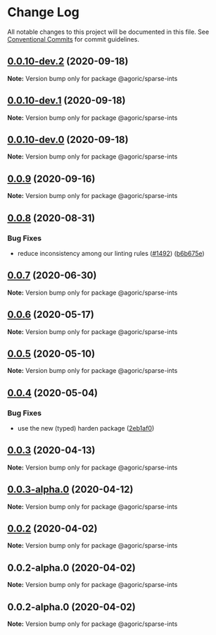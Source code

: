 # Change Log

All notable changes to this project will be documented in this file.
See [Conventional Commits](https://conventionalcommits.org) for commit guidelines.

## [0.0.10-dev.2](https://github.com/Agoric/agoric-sdk/compare/@agoric/sparse-ints@0.0.10-dev.1...@agoric/sparse-ints@0.0.10-dev.2) (2020-09-18)

**Note:** Version bump only for package @agoric/sparse-ints





## [0.0.10-dev.1](https://github.com/Agoric/agoric-sdk/compare/@agoric/sparse-ints@0.0.10-dev.0...@agoric/sparse-ints@0.0.10-dev.1) (2020-09-18)

**Note:** Version bump only for package @agoric/sparse-ints





## [0.0.10-dev.0](https://github.com/Agoric/agoric-sdk/compare/@agoric/sparse-ints@0.0.9...@agoric/sparse-ints@0.0.10-dev.0) (2020-09-18)

**Note:** Version bump only for package @agoric/sparse-ints





## [0.0.9](https://github.com/Agoric/agoric-sdk/compare/@agoric/sparse-ints@0.0.8...@agoric/sparse-ints@0.0.9) (2020-09-16)

**Note:** Version bump only for package @agoric/sparse-ints





## [0.0.8](https://github.com/Agoric/agoric-sdk/compare/@agoric/sparse-ints@0.0.7...@agoric/sparse-ints@0.0.8) (2020-08-31)


### Bug Fixes

* reduce inconsistency among our linting rules ([#1492](https://github.com/Agoric/agoric-sdk/issues/1492)) ([b6b675e](https://github.com/Agoric/agoric-sdk/commit/b6b675e2de110e2af19cad784a66220cab21dacf))





## [0.0.7](https://github.com/Agoric/agoric-sdk/compare/@agoric/sparse-ints@0.0.6...@agoric/sparse-ints@0.0.7) (2020-06-30)

**Note:** Version bump only for package @agoric/sparse-ints





## [0.0.6](https://github.com/Agoric/agoric-sdk/compare/@agoric/sparse-ints@0.0.5...@agoric/sparse-ints@0.0.6) (2020-05-17)

**Note:** Version bump only for package @agoric/sparse-ints





## [0.0.5](https://github.com/Agoric/agoric-sdk/compare/@agoric/sparse-ints@0.0.4...@agoric/sparse-ints@0.0.5) (2020-05-10)

**Note:** Version bump only for package @agoric/sparse-ints





## [0.0.4](https://github.com/Agoric/agoric-sdk/compare/@agoric/sparse-ints@0.0.3...@agoric/sparse-ints@0.0.4) (2020-05-04)


### Bug Fixes

* use the new (typed) harden package ([2eb1af0](https://github.com/Agoric/agoric-sdk/commit/2eb1af08fe3967629a3ce165752fd501a5c85a96))





## [0.0.3](https://github.com/Agoric/agoric-sdk/compare/@agoric/sparse-ints@0.0.3-alpha.0...@agoric/sparse-ints@0.0.3) (2020-04-13)

**Note:** Version bump only for package @agoric/sparse-ints





## [0.0.3-alpha.0](https://github.com/Agoric/agoric-sdk/compare/@agoric/sparse-ints@0.0.2...@agoric/sparse-ints@0.0.3-alpha.0) (2020-04-12)

**Note:** Version bump only for package @agoric/sparse-ints





## [0.0.2](https://github.com/Agoric/agoric-sdk/compare/@agoric/sparse-ints@0.0.2-alpha.0...@agoric/sparse-ints@0.0.2) (2020-04-02)

**Note:** Version bump only for package @agoric/sparse-ints





## 0.0.2-alpha.0 (2020-04-02)

**Note:** Version bump only for package @agoric/sparse-ints





## 0.0.2-alpha.0 (2020-04-02)

**Note:** Version bump only for package @agoric/sparse-ints
